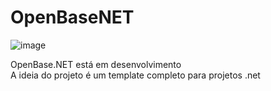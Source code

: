 # OpenBaseNET
![image](https://github.com/britors/OpenBase.NET/assets/183213/97c69970-644d-4019-b0e6-6975da06728f)



OpenBase.NET está em desenvolvimento <br/>
A ideia do projeto é um template completo para projetos .net
